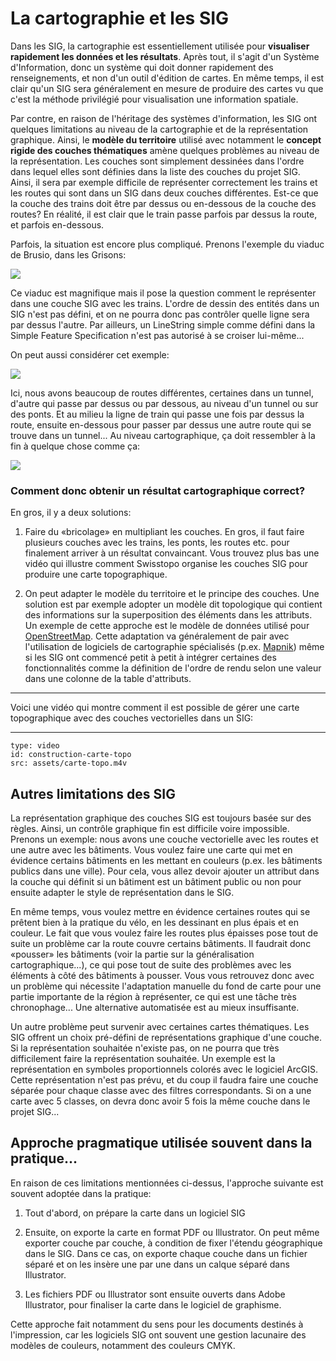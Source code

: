 # La cartographie et les SIG

Dans les SIG, la cartographie est essentiellement utilisée pour **visualiser rapidement les données et les résultats**. Après tout, il s'agit d'un Système d'Information, donc un système qui doit donner rapidement des renseignements, et non d'un outil d'édition de cartes. En même temps, il est clair qu'un SIG sera généralement en mesure de produire des cartes vu que c'est la méthode privilégié pour visualisation une information spatiale.

Par contre, en raison de l'héritage des systèmes d'information, les SIG ont quelques limitations au niveau de la cartographie et de la représentation graphique. Ainsi, le **modèle du territoire** utilisé avec notamment le **concept rigide des couches thématiques** amène quelques problèmes au niveau de la représentation. Les couches sont simplement dessinées dans l'ordre dans lequel elles sont définies dans la liste des couches du projet SIG. Ainsi, il sera par exemple difficile de représenter correctement les trains et les routes qui sont dans un SIG dans deux couches différentes. Est-ce que la couche des trains doit être par dessus ou en-dessous de la couche des routes? En réalité, il est clair que le train passe parfois par dessus la route, et parfois en-dessous.

Parfois, la situation est encore plus compliqué. Prenons l'exemple du viaduc de Brusio, dans les Grisons:

![](assets/viaduc-brusio.webp)

Ce viaduc est magnifique mais il pose la question comment le représenter dans une couche SIG avec les trains. L'ordre de dessin des entités dans un SIG n'est pas défini, et on ne pourra donc pas contrôler quelle ligne sera par dessus l'autre. Par ailleurs, un LineString simple comme défini dans la Simple Feature Specification n'est pas autorisé à se croiser lui-même...

On peut aussi considérer cet exemple:

![](assets/aerial-view-thusis.webp)

Ici, nous avons beaucoup de routes différentes, certaines dans un tunnel, d'autre qui passe par dessus ou par dessous, au niveau d'un tunnel ou sur des ponts. Et au milieu la ligne de train qui passe une fois par dessus la route, ensuite en-dessous pour passer par dessus une autre route qui se trouve dans un tunnel... Au niveau cartographique, ça doit ressembler à la fin à quelque chose comme ça:

![](assets/smr10-thusis.webp)


### Comment donc obtenir un résultat cartographique correct?

En gros, il y a deux solutions:

1. Faire du «bricolage» en multipliant les couches. En gros, il faut faire plusieurs couches avec les trains, les ponts, les routes etc. pour finalement arriver à un résultat convaincant. Vous trouvez plus bas une vidéo qui illustre comment Swisstopo organise les couches SIG pour produire une carte topographique.

2. On peut adapter le modèle du territoire et le principe des couches. Une solution est par exemple adopter un modèle dit topologique qui contient des informations sur la superposition des éléments dans les attributs. Un exemple de cette approche est le modèle de données utilisé pour [OpenStreetMap](https://osm.org). Cette adaptation va généralement de pair avec l'utilisation de logiciels de cartographie spécialisés (p.ex. [Mapnik](https://mapnik.org/)) même si les SIG ont commencé petit à petit à intégrer certaines des fonctionnalités comme la définition de l'ordre de rendu selon une valeur dans une colonne de la table d'attributs.


---

Voici une vidéo qui montre comment il est possible de gérer une carte topographique avec des couches vectorielles dans un SIG:

---

```content
type: video
id: construction-carte-topo
src: assets/carte-topo.m4v
```


## Autres limitations des SIG

La représentation graphique des couches SIG est toujours basée sur des règles. Ainsi, un contrôle graphique fin est difficile voire impossible. Prenons un exemple: nous avons une couche vectorielle avec les routes et une autre avec les bâtiments. Vous voulez faire une carte qui met en évidence certains bâtiments en les mettant en couleurs (p.ex. les bâtiments publics dans une ville). Pour cela, vous allez devoir ajouter un attribut dans la couche qui définit si un bâtiment est un bâtiment public ou non pour ensuite adapter le style de représentation dans le SIG.

En même temps, vous voulez mettre en évidence certaines routes qui se prêtent bien à la pratique du vélo, en les dessinant en plus épais et en couleur. Le fait que vous voulez faire les routes plus épaisses pose tout de suite un problème car la route couvre certains bâtiments. Il faudrait donc «pousser» les bâtiments (voir la partie sur la généralisation cartographique...), ce qui pose tout de suite des problèmes avec les éléments à côté des bâtiments à pousser. Vous vous retrouvez donc avec un problème qui nécessite l'adaptation manuelle du fond de carte pour une partie importante de la région à représenter, ce qui est une tâche très chronophage... Une alternative automatisée est au mieux insuffisante.

Un autre problème peut survenir avec certaines cartes thématiques. Les SIG offrent un choix pré-défini de représentations graphique d'une couche. Si la représentation souhaitée n'existe pas, on ne pourra que très difficilement faire la représentation souhaitée. Un exemple est la représentation en symboles proportionnels colorés avec le logiciel ArcGIS. Cette représentation n'est pas prévu, et du coup il faudra faire une couche séparée pour chaque classe avec des filtres correspondants. Si on a une carte avec 5 classes, on devra donc avoir 5 fois la même couche dans le projet SIG...


## Approche pragmatique utilisée souvent dans la pratique...

En raison de ces limitations mentionnées ci-dessus, l'approche suivante est souvent adoptée dans la pratique:

1. Tout d'abord, on prépare la carte dans un logiciel SIG

2. Ensuite, on exporte la carte en format PDF ou Illustrator. On peut même exporter couche par couche, à condition de fixer l'étendu géographique dans le SIG. Dans ce cas, on exporte chaque couche dans un fichier séparé et on les insère une par une dans un calque séparé dans Illustrator.

3. Les fichiers PDF ou Illustrator sont ensuite ouverts dans Adobe Illustrator, pour finaliser la carte dans le logiciel de graphisme.

Cette approche fait notamment du sens pour les documents destinés à l'impression, car les logiciels SIG ont souvent une gestion lacunaire des modèles de couleurs, notamment des couleurs CMYK.

